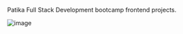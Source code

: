 Patika Full Stack Development bootcamp frontend projects.

![image](https://github.com/user-attachments/assets/11ce80da-5e90-4ab8-941e-4ae8db654d27)
